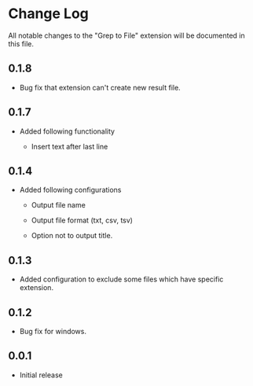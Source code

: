 # Change Log

All notable changes to the "Grep to File" extension will be documented in this file.

## 0.1.8

- Bug fix that extension can't create new result file.

## 0.1.7

- Added following functionality

  - Insert text after last line

## 0.1.4

- Added following configurations

  - Output file name

  - Output file format (txt, csv, tsv)

  - Option not to output title.

## 0.1.3

- Added configuration to exclude some files which have specific extension.

## 0.1.2

- Bug fix for windows.

## 0.0.1

- Initial release

